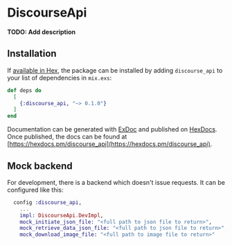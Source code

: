 # DiscourseApi

**TODO: Add description**

## Installation

If [available in Hex](https://hex.pm/docs/publish), the package can be installed
by adding `discourse_api` to your list of dependencies in `mix.exs`:

```elixir
def deps do
  [
    {:discourse_api, "~> 0.1.0"}
  ]
end
```

Documentation can be generated with [ExDoc](https://github.com/elixir-lang/ex_doc)
and published on [HexDocs](https://hexdocs.pm). Once published, the docs can
be found at [https://hexdocs.pm/discourse_api](https://hexdocs.pm/discourse_api).

## Mock backend

For development, there is a backend which doesn't issue requests. It can be configured like this:

```elixir
  config :discourse_api,
    ...
    impl: DiscourseApi.DevImpl,
    mock_initiate_json_file: "<full path to json file to return>",
    mock_retrieve_data_json_file: "<full path to json file to return>",
    mock_download_image_file: "<full path to image file to return>"
```
